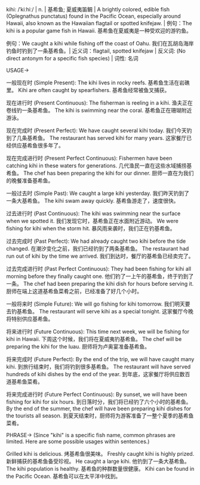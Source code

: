 kihi: /ˈkiːhiː/ | n. | 基希鱼; 夏威夷笛鲷 | A brightly colored, edible fish (Oplegnathus punctatus) found in the Pacific Ocean, especially around Hawaii, also known as the Hawaiian flagtail or spotted knifejaw. |  例句：The kihi is a popular game fish in Hawaii. 基希鱼在夏威夷是一种受欢迎的游钓鱼。

例句：We caught a kihi while fishing off the coast of Oahu. 我们在瓦胡岛海岸钓鱼时钓到了一条基希鱼。| 近义词：flagtail, spotted knifejaw | 反义词:  (No direct antonym for a specific fish species) | 词性: 名词


USAGE->

一般现在时 (Simple Present):
The kihi lives in rocky reefs.  基希鱼生活在岩礁里。
Kihi are often caught by spearfishers.  基希鱼经常被鱼叉捕获。


现在进行时 (Present Continuous):
The fisherman is reeling in a kihi. 渔夫正在卷线钓一条基希鱼。
The kihi is swimming near the coral. 基希鱼正在珊瑚附近游泳。


现在完成时 (Present Perfect):
We have caught several kihi today. 我们今天钓到了几条基希鱼。
The restaurant has served kihi for many years. 这家餐厅已经供应基希鱼很多年了。


现在完成进行时 (Present Perfect Continuous):
Fishermen have been catching kihi in these waters for generations.  几代渔民一直在这些水域捕捞基希鱼。
The chef has been preparing the kihi for our dinner.  厨师一直在为我们的晚餐准备基希鱼。


一般过去时 (Simple Past):
We caught a large kihi yesterday. 我们昨天钓到了一条大基希鱼。
The kihi swam away quickly.  基希鱼游走了，速度很快。


过去进行时 (Past Continuous):
The kihi was swimming near the surface when we spotted it. 我们发现它时，基希鱼正在水面附近游动。
We were fishing for kihi when the storm hit.  暴风雨来袭时，我们正在钓基希鱼。


过去完成时 (Past Perfect):
We had already caught two kihi before the tide changed. 在潮汐变化之前，我们已经钓到了两条基希鱼。
The restaurant had run out of kihi by the time we arrived.  我们到达时，餐厅的基希鱼已经卖完了。


过去完成进行时 (Past Perfect Continuous):
They had been fishing for kihi all morning before they finally caught one.  他们钓了一上午的基希鱼，终于钓到了一条。
The chef had been preparing the kihi dish for hours before serving it. 厨师在端上这道基希鱼菜肴之前，已经准备了好几个小时。


一般将来时 (Simple Future):
We will go fishing for kihi tomorrow.  我们明天要去钓基希鱼。
The restaurant will serve kihi as a special tonight.  这家餐厅今晚将特别供应基希鱼。


将来进行时 (Future Continuous):
This time next week, we will be fishing for kihi in Hawaii.  下周这个时候，我们将在夏威夷钓基希鱼。
The chef will be preparing the kihi for the luau. 厨师将为卢奥宴准备基希鱼。


将来完成时 (Future Perfect):
By the end of the trip, we will have caught many kihi.  到旅行结束时，我们将钓到很多基希鱼。
The restaurant will have served hundreds of kihi dishes by the end of the year. 到年底，这家餐厅将供应数百道基希鱼菜肴。


将来完成进行时 (Future Perfect Continuous):
By sunset, we will have been fishing for kihi for six hours.  到日落时分，我们将已经钓了六个小时的基希鱼。
By the end of the summer, the chef will have been preparing kihi dishes for the tourists all season.  到夏天结束时，厨师将为游客准备了一整个夏季的基希鱼菜肴。


PHRASE->
(Since "kihi" is a specific fish name, common phrases are limited.  Here are some possible usages within sentences.)

Grilled kihi is delicious. 烤基希鱼很美味。
Freshly caught kihi is highly prized.  新鲜捕获的基希鱼备受珍视。
He caught a large kihi. 他钓到了一条大基希鱼。
The kihi population is healthy.  基希鱼的种群数量很健康。
Kihi can be found in the Pacific Ocean. 基希鱼可以在太平洋中找到。
